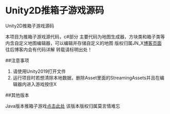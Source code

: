 # Unity2D推箱子游戏源码
Unity2D推箱子游戏源码

本项目为推箱子游戏源代码，c#部分
主要代码为地图生成器，方块类和箱子类等
内含自定义地图编辑器，可以编辑并存储自定义的地图
版权归属JN_X[博客页面](https://blog.csdn.net/qq_41676090)
往后博客内会有代码详解
转载请标明出处！

##注意事项
1. 请使用Unity2019打开文件
2. 运行项目时若想清除本地数据，删除Asset里面的StreamingAssets并且在编辑器内进入游戏按住X

##其他版本
<br>

Java版本推箱子游戏[点击此处](https://blog.csdn.net/qq_40176716/article/details/95176223) 该版本版权归属莫言情难忘
